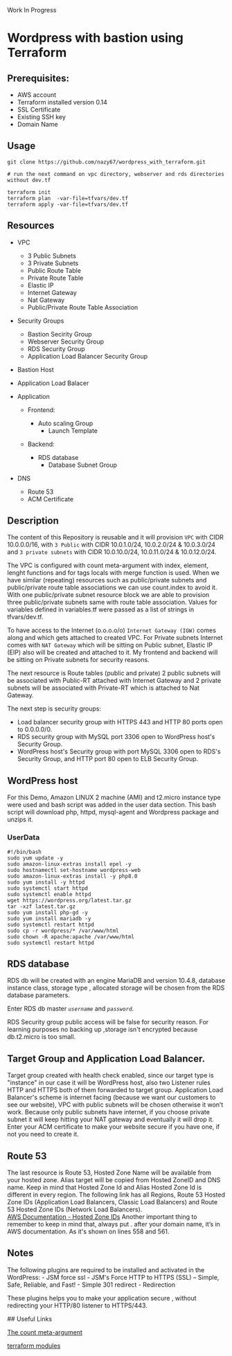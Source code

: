 Work In Progress
# Wordpress with bastion using Terraform

## Prerequisites:

   - AWS account
   - Terraform installed version 0.14
   - SSL Certificate
   - Existing SSH key
   - Domain Name

## Usage

```
git clone https://github.com/nazy67/wordpress_with_terraform.git

# run the next command on vpc directory, webserver and rds directories without dev.tf

terraform init
terraform plan  -var-file=tfvars/dev.tf
terraform apply -var-file=tfvars/dev.tf
```

## Resources

- VPC

  - 3 Public Subnets
  - 3 Private Subnets
  - Public Route Table
  - Private Route Table
  - Elastic IP
  - Internet Gateway
  - Nat Gateway
  - Public/Private Route Table Association

- Security Groups

  - Bastion Secirity Group
  - Webserver Security Group 
  - RDS Security Group
  - Application Load Balancer Security Group

- Bastion Host

- Application Load Balacer

- Application

  - Frontend:
    - Auto scaling Group
      - Launch Template
  
  - Backend:
    - RDS database
      - Database Subnet Group

- DNS
  - Route 53
  - ACM Certificate

## Description

The content of this Repository is reusable and it will provision `VPC` with CIDR 10.0.0.0/16, with  `3 Public` with CIDR 10.0.1.0/24, 10.0.2.0/24 & 10.0.3.0/24 and `3 private subnets` with CIDR 10.0.10.0/24, 10.0.11.0/24 & 10.0.12.0/24.

The VPC is configured with count meta-argument with index, element, lenght functions and for tags locals with merge function is used. When we have similar (repeating) resources such as public/private subnets and public/private route table associations we can use count.index to avoid it. With one public/private subnet resource block we are able to provision three public/private subnets same with route table association. Values for variables defined in variables.tf were passed as a list of strings in tfvars/dev.tf.

To have access to the Internet (o.o.o.o/o) `Internet Gateway (IGW)` comes along and which gets attached to created VPC. For Private subnets Internet comes with `NAT Gateway` which will be sitting on Public subnet, Elastic IP (EIP) also will be created and attached to it. My frontend and backend will be sitting on Private subnets for security reasons. 

The next resource is Route tables (public and private) 2 public subnets will be associated with  Public-RT attached with Internet Gateway and 2 private subnets will be associated with  Private-RT which is attached to Nat Gateway. 

The next step is security groups:

  - Load balancer security group  with HTTPS 443 and HTTP 80 ports open to 0.0.0.0/0.
  - RDS security group with MySQL port 3306 open to WordPress host's Security Group. 
  - WordPress host's Security group with port MySQL 3306 open to RDS's Security Group, and HTTP port 80 open to ELB Security Group.

## WordPress host

For this Demo, Amazon LINUX 2 machine (AMI) and t2.micro instance type were used and bash script was added in the user data section. This bash script will download php, httpd, mysql-agent and Wordpress package and unzips it.  

### UserData
```
#!/bin/bash
sudo yum update -y
sudo amazon-linux-extras install epel -y
sudo hostnamectl set-hostname wordpress-web
sudo amazon-linux-extras install -y php8.0
sudo yum install -y httpd 
sudo systemctl start httpd
sudo systemctl enable httpd
wget https://wordpress.org/latest.tar.gz
tar -xzf latest.tar.gz
sudo yum install php-gd -y
sudo yum install mariadb -y
sudo systemctl restart httpd
sudo cp -r wordpress/* /var/www/html
sudo chown -R apache:apache /var/www/html
sudo systemctl restart httpd  
```

## RDS database    
<p>
RDS db will be created with an engine MariaDB and version 10.4.8, database instance class, storage type , allocated storage will be chosen from the RDS database parameters. 

Enter RDS db master _```username```_ and _```password```_.

RDS Security group public access will be false for security reason. For learning purposes no backing up ,storage isn't encrypted because db.t2.micro is too small.  

## Target Group and Application Load Balancer. 

Target group created with health check enabled, since our target type is "instance" in our case it will be WordPress host, also two Listener rules HTTP and HTTPS both of them forwarded to target group. Application Load Balancer's scheme is internet facing (because we want our customers to see our website), VPC with public subnets  will be chosen otherwise it won’t work. Because only public subnets have internet, if you choose private subnet it will keep hitting your NAT gateway and eventually it will drop it. Enter your ACM certificate to make your website secure if you have one, if not you need to create it. 

## Route 53

The last resource is Route 53, Hosted Zone Name will be available from your hosted zone. Alias target will be copied from  Hosted ZoneID and DNS name. Keep in mind that Hosted Zone Id and Alias Hosted Zone Id is different in every region. The following link has all Regions, Route 53 Hosted Zone IDs (Application Load Balancers, Classic Load Balancers) and Route 53 Hosted Zone IDs (Network Load Balancers).  
[AWS Documentation - Hosted Zone IDs](https://docs.aws.amazon.com/general/latest/gr/elb.html)
Another important thing to remember to keep in mind that, always put . after your domain name, it’s in AWS  documentation. As it's shown on lines 558 and 561.

## Notes 
<p>
The following  plugins are required to be installed and activated in the WordPress: 
- JSM force ssl
  - JSM's Force HTTP to HTTPS (SSL) – Simple, Safe, Reliable, and Fast!
- Simple 301 redirect 
  - Redirection

These plugins helps you to make your application secure , without redirecting  your HTTP/80 listener to HTTPS/443.
</p>
## Useful Links

[The count meta-argument](https://www.terraform.io/docs/language/meta-arguments/count.html)

[terraform modules](https://registry.terraform.io/modules/erkinsinc/wordpress/aws/latest?tab=resources)
